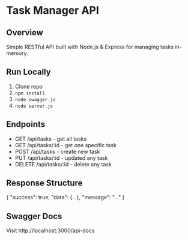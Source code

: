 # Task Manager API

## Overview
Simple RESTful API built with Node.js & Express for managing tasks in-memory.

## Run Locally
1. Clone repo
2. `npm install`
3. `node swagger.js`
4. `node server.js`

## Endpoints
- GET /api/tasks   - get all tasks 
- GET /api/tasks/:id - get one specific task
- POST /api/tasks - create new task 
- PUT /api/tasks/:id - updated any task
- DELETE /api/tasks/:id - delete any task

## Response Structure
{
  "success": true,
  "data": {...},
  "message": "..."
}

## Swagger Docs
Visit http://localhost:3000/api-docs
